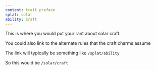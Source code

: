 ```yaml
---
content: trait preface
splat: solar
ability: Craft
---
```


This is where you would put your rant about solar craft.

You could also link to the alternate rules that the craft charms assume

The link will typically be something like `/splat/ability`

So this would be `/solar/craft`
